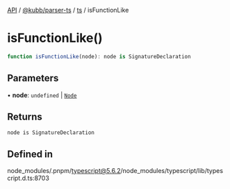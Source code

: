 [API](../../../../../packages.md) / [@kubb/parser-ts](../../../index.md) / [ts](../index.md) / isFunctionLike

# isFunctionLike()

```ts
function isFunctionLike(node): node is SignatureDeclaration
```

## Parameters

• **node**: `undefined` \| [`Node`](../interfaces/Node.md)

## Returns

`node is SignatureDeclaration`

## Defined in

node\_modules/.pnpm/typescript@5.6.2/node\_modules/typescript/lib/typescript.d.ts:8703
